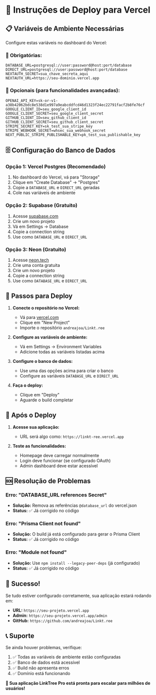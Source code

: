 # 🚀 Instruções de Deploy para Vercel

## 📋 Variáveis de Ambiente Necessárias

Configure estas variáveis no dashboard do Vercel:

### 🔐 Obrigatórias:
```
DATABASE_URL=postgresql://user:password@host:port/database
DIRECT_URL=postgresql://user:password@host:port/database
NEXTAUTH_SECRET=sua_chave_secreta_aqui
NEXTAUTH_URL=https://seu-dominio.vercel.app
```

### 🤖 Opcionais (para funcionalidades avançadas):
```
OPENAI_API_KEY=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
GOOGLE_CLIENT_ID=seu_google_client_id
GOOGLE_CLIENT_SECRET=seu_google_client_secret
GITHUB_CLIENT_ID=seu_github_client_id
GITHUB_CLIENT_SECRET=seu_github_client_secret
STRIPE_SECRET_KEY=sk_test_sua_stripe_key
STRIPE_WEBHOOK_SECRET=whsec_sua_webhook_secret
NEXT_PUBLIC_STRIPE_PUBLISHABLE_KEY=pk_test_sua_publishable_key
```

## 🗄️ Configuração do Banco de Dados

### Opção 1: Vercel Postgres (Recomendado)
1. No dashboard do Vercel, vá para "Storage"
2. Clique em "Create Database" → "Postgres"
3. Copie a `DATABASE_URL` e `DIRECT_URL` geradas
4. Cole nas variáveis de ambiente

### Opção 2: Supabase (Gratuito)
1. Acesse [supabase.com](https://supabase.com)
2. Crie um novo projeto
3. Vá em Settings → Database
4. Copie a connection string
5. Use como `DATABASE_URL` e `DIRECT_URL`

### Opção 3: Neon (Gratuito)
1. Acesse [neon.tech](https://neon.tech)
2. Crie uma conta gratuita
3. Crie um novo projeto
4. Copie a connection string
5. Use como `DATABASE_URL` e `DIRECT_URL`

## 🔧 Passos para Deploy

1. **Conecte o repositório no Vercel:**
   - Vá para [vercel.com](https://vercel.com)
   - Clique em "New Project"
   - Importe o repositório `andreajoa/Linkt.ree`

2. **Configure as variáveis de ambiente:**
   - Vá em Settings → Environment Variables
   - Adicione todas as variáveis listadas acima

3. **Configure o banco de dados:**
   - Use uma das opções acima para criar o banco
   - Configure as variáveis `DATABASE_URL` e `DIRECT_URL`

4. **Faça o deploy:**
   - Clique em "Deploy"
   - Aguarde o build completar

## 🎯 Após o Deploy

1. **Acesse sua aplicação:**
   - URL será algo como: `https://linkt-ree.vercel.app`

2. **Teste as funcionalidades:**
   - Homepage deve carregar normalmente
   - Login deve funcionar (se configurado OAuth)
   - Admin dashboard deve estar acessível

## 🆘 Resolução de Problemas

### Erro: "DATABASE_URL references Secret"
- **Solução:** Remova as referências `@database_url` do vercel.json
- **Status:** ✅ Já corrigido no código

### Erro: "Prisma Client not found"
- **Solução:** O build já está configurado para gerar o Prisma Client
- **Status:** ✅ Já corrigido no código

### Erro: "Module not found"
- **Solução:** Use `npm install --legacy-peer-deps` (já configurado)
- **Status:** ✅ Já corrigido no código

## 🎉 Sucesso!

Se tudo estiver configurado corretamente, sua aplicação estará rodando em:
- **URL:** `https://seu-projeto.vercel.app`
- **Admin:** `https://seu-projeto.vercel.app/admin`
- **GitHub:** `https://github.com/andreajoa/Linkt.ree`

## 📞 Suporte

Se ainda houver problemas, verifique:
1. ✅ Todas as variáveis de ambiente estão configuradas
2. ✅ Banco de dados está acessível
3. ✅ Build não apresenta erros
4. ✅ Domínio está funcionando

**🚀 Sua aplicação LinkTree Pro está pronta para escalar para milhões de usuários!**


